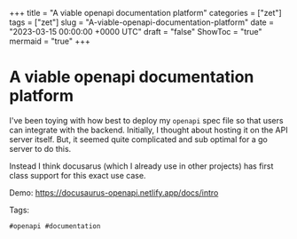 +++
title = "A viable openapi documentation platform"
categories = ["zet"]
tags = ["zet"]
slug = "A-viable-openapi-documentation-platform"
date = "2023-03-15 00:00:00 +0000 UTC"
draft = "false"
ShowToc = "true"
mermaid = "true"
+++

# A viable openapi documentation platform

I've been toying with how best to deploy my `openapi` spec file so that
users can integrate with the backend. Initially, I thought about hosting 
it on the API server itself. But, it seemed quite complicated and sub optimal
for a go server to do this.

Instead I think docusarus (which I already use in other projects) has
first class support for this exact use case.

Demo: https://docusaurus-openapi.netlify.app/docs/intro


Tags:

    #openapi #documentation

